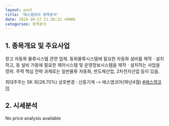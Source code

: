 ```yaml
---
layout: post
title: '에스엠코어 종목분석'
date: 2024-10-27 21:20:23 +0900
categories: 종목분석
---
```


## 1. 종목개요 및 주요사업

창고 자동화 물류시스템 관련 업체. 동화물류시스템에 필요한 자동화 설비를 제작ㆍ설치하고, 동 설비 가동에 필요한 제어시스템 및 운영정보시스템을 제작ㆍ설치하는 사업을 영위. 주력 핵심 전략 과제로는 일반물류 자동화, 반도체산업, 2차전지산업 등이 있음.

최대주주는 SK 외(26.70%) 상호변경 : 신흥기계 -> 에스엠코어(16년4월)
[#에스엠코어](#)

## 2. 시세분석

No price analysis available
